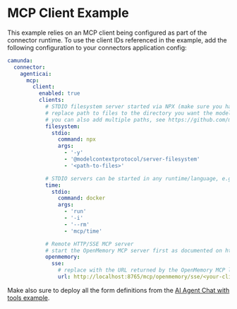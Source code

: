 # MCP Client Example

This example relies on an MCP client being configured as part of the connector runtime. To use the client IDs
referenced in the example, add the following configuration to your connectors application config:

```yaml
camunda:
  connector:
    agenticai:
      mcp:
        client:
          enabled: true
          clients:
            # STDIO filesystem server started via NPX (make sure you have a Node.js environment available)
            # replace path to files to the directory you want the model to have access to
            # you can also add multiple paths, see https://github.com/modelcontextprotocol/servers/tree/main/src/filesystem
            filesystem:
              stdio:
                command: npx
                args:
                  - '-y'
                  - '@modelcontextprotocol/server-filesystem'
                  - '<path-to-files>'

            # STDIO servers can be started in any runtime/language, e.g. as docker container        
            time:
              stdio:
                command: docker
                args:
                  - 'run'
                  - '-i'
                  - '--rm'
                  - 'mcp/time'

            # Remote HTTP/SSE MCP server
            # start the OpenMemory MCP server first as documented on https://mem0.ai/openmemory-mcp
            openmemory:
              sse:
                # replace with the URL returned by the OpenMemory MCP link UI
                url: http://localhost:8765/mcp/openmemory/sse/<your-client-id>
```

Make also sure to deploy all the form definitions from the [AI Agent Chat with tools example](../ai-agent-chat-with-tools).
